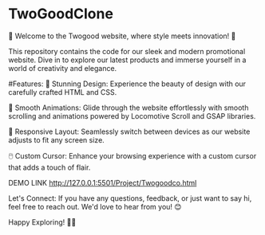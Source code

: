 # TwoGoodClone
🌟 Welcome to the Twogood website, where style meets innovation! 🌟

This repository contains the code for our sleek and modern promotional website. Dive in to explore our latest products and immerse yourself in a world of creativity and elegance.

#Features:
🎨 Stunning Design: Experience the beauty of design with our carefully crafted HTML and CSS.

🚀 Smooth Animations: Glide through the website effortlessly with smooth scrolling and animations powered by Locomotive Scroll and GSAP libraries.

📱 Responsive Layout: Seamlessly switch between devices as our website adjusts to fit any screen size.

🖱️ Custom Cursor: Enhance your browsing experience with a custom cursor that adds a touch of flair.

DEMO LINK http://127.0.0.1:5501/Project/Twogoodco.html

Let's Connect:
If you have any questions, feedback, or just want to say hi, feel free to reach out. We'd love to hear from you! 😊

Happy Exploring! 🚀✨
